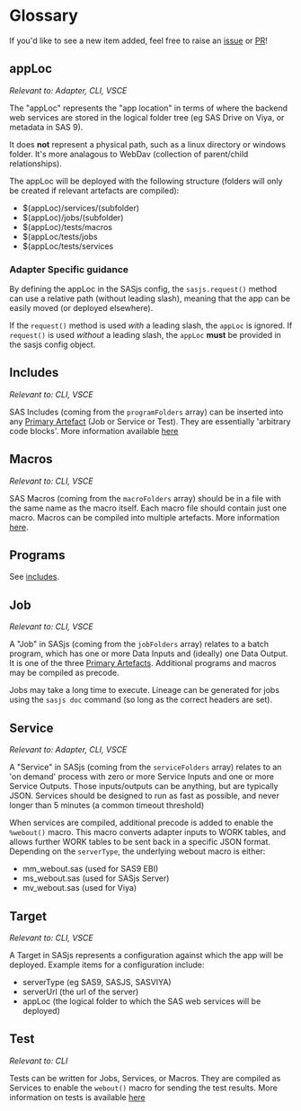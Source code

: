 Glossary
====================


If you'd like to see a new item added, feel free to raise an [issue](https://github.com/sasjs/sasjs.io/issues/new) or [PR](https://github.com/sasjs/sasjs.io/pulls)!

## appLoc

_Relevant to: Adapter, CLI, VSCE_

The "appLoc" represents the "app location" in terms of where the backend web services are stored in the logical folder tree (eg SAS Drive on Viya, or metadata in SAS 9).

It does **not** represent a physical path, such as a linux directory or windows folder.  It's more analagous to WebDav (collection of parent/child relationships).

The appLoc will be deployed with the following structure (folders will only be created if relevant artefacts are compiled):

* $(appLoc)/services/(subfolder)
* $(appLoc)/jobs/(subfolder)
* $(appLoc)/tests/macros
* $(appLoc/tests/jobs
* $(appLoc/tests/services

### Adapter Specific guidance
By defining the appLoc in the SASjs config, the `sasjs.request()` method can use a relative path (without leading slash), meaning that the app can be easily moved (or deployed elsewhere).

If the `request()` method is used _with_ a leading slash, the `appLoc` is ignored.  If `request()` is used _without_ a leading slash, the `appLoc` **must** be provided in the sasjs config object.

## Includes

_Relevant to: CLI, VSCE_

SAS Includes (coming from the `programFolders` array) can be inserted into any [Primary Artefact](https://cli.sasjs.io/artefacts/#primary-artefacts) (Job or Service or Test).  They are essentially 'arbitrary code blocks'.  More information available [here](https://cli.sasjs.io/artefacts/#sas-includes)

## Macros

_Relevant to: CLI, VSCE_

SAS Macros (coming from the `macroFolders` array) should be in a file with the same name as the macro itself.  Each macro file should contain just one macro.  Macros can be compiled into multiple artefacts.  More information [here](https://cli.sasjs.io/artefacts/#sas-macros).

## Programs

See [includes](https://sasjs.io/glossary/#includes).

## Job

_Relevant to: CLI, VSCE_

A "Job" in SASjs (coming from the `jobFolders` array) relates to a batch program, which has one or more Data Inputs and (ideally) one Data Output.  It is one of the three [Primary Artefacts](https://cli.sasjs.io/artefacts/#primary-artefacts).  Additional programs and macros may be compiled as precode.

Jobs may take a long time to execute.  Lineage can be generated for jobs using the `sasjs doc` command (so long as the correct headers are set).

## Service

_Relevant to: Adapter, CLI, VSCE_

A "Service" in SASjs (coming from the `serviceFolders` array) relates to an 'on demand' process with zero or more Service Inputs and one or more Service Outputs.  Those inputs/outputs can be anything, but are typically JSON. Services should be designed to run as fast as possible, and never longer than 5 minutes (a common timeout threshold)

When services are compiled, additional precode is added to enable the `%webout()` macro.  This macro converts adapter inputs to WORK tables, and allows further WORK tables to be sent back in a specific JSON format.  Depending on the `serverType`, the underlying webout macro is either:

* mm_webout.sas (used for SAS9 EBI)
* ms_webout.sas (used for SASjs Server)
* mv_webout.sas (used for Viya)


## Target

_Relevant to: CLI, VSCE_

A Target in SASjs represents a configuration against which the app will be deployed. Example items for a configuration include:

* serverType (eg SAS9, SASJS, SASVIYA)
* serverUrl (the url of the server)
* appLoc (the logical folder to which the SAS web services will be deployed)


## Test

_Relevant to: CLI_

Tests can be written for Jobs, Services, or Macros.  They are compiled as Services to enable the `webout()` macro for sending the test results.  More information on tests is available [here](https://cli.sasjs.io/test)

<meta name="description" content="A glossary of terminology used in the SASjs development framework">
